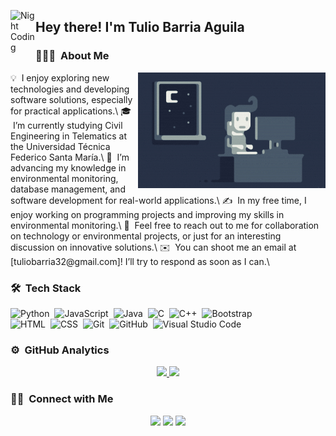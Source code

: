 <img alt="Night Coding" src="./assets/Hand%20Wave.gif" width='40' align="left"/><h2>Hey there! I'm Tulio Barria Aguila</h2>

<!-- ## 👋 &nbsp;Hey there! I'm Tulio Barria Aguila -->

### 👨🏻‍💻 &nbsp;About Me
<img alt="Night Coding" src="https://raw.githubusercontent.com/AVS1508/AVS1508/master/assets/Night-Coding.gif" align="right"/>
💡 &nbsp;I enjoy exploring new technologies and developing software solutions, especially for practical applications.\
🎓 &nbsp;I’m currently studying Civil Engineering in Telematics at the Universidad Técnica Federico Santa María.\
🌱 &nbsp;I’m advancing my knowledge in environmental monitoring, database management, and software development for real-world applications.\
✍️ &nbsp;In my free time, I enjoy working on programming projects and improving my skills in environmental monitoring.\
💬 &nbsp;Feel free to reach out to me for collaboration on technology or environmental projects, or just for an interesting discussion on innovative solutions.\
✉️ &nbsp;You can shoot me an email at [tuliobarria32@gmail.com]! I’ll try to respond as soon as I can.\

### 🛠 &nbsp;Tech Stack

![Python](https://img.shields.io/badge/-Python-05122A?style=flat&logo=python)&nbsp;
![JavaScript](https://img.shields.io/badge/-JavaScript-05122A?style=flat&logo=javascript)&nbsp;
![Java](https://img.shields.io/badge/-Java-05122A?style=flat&logo=Java&logoColor=FFA518)&nbsp;
![C](https://img.shields.io/badge/-C-05122A?style=flat&logo=C&logoColor=A8B9CC)&nbsp;
![C++](https://img.shields.io/badge/-C++-05122A?style=flat&logo=C%2B%2B&logoColor=00599C)&nbsp;
![Bootstrap](https://img.shields.io/badge/-Bootstrap-05122A?style=flat&logo=bootstrap&logoColor=563D7C)\
![HTML](https://img.shields.io/badge/-HTML-05122A?style=flat&logo=HTML5)&nbsp;
![CSS](https://img.shields.io/badge/-CSS-05122A?style=flat&logo=CSS3&logoColor=1572B6)&nbsp;
![Git](https://img.shields.io/badge/-Git-05122A?style=flat&logo=git)&nbsp;
![GitHub](https://img.shields.io/badge/-GitHub-05122A?style=flat&logo=github)&nbsp;
![Visual Studio Code](https://img.shields.io/badge/-Visual%20Studio%20Code-05122A?style=flat&logo=visual-studio-code&logoColor=007ACC)&nbsp;

### ⚙️ &nbsp;GitHub Analytics

<p align="center">
<a href="https://github.com/Zerstorer037">
  <img height="180em" src="https://github-readme-stats-eight-theta.vercel.app/api?username=Zerstorer037&show_icons=true&theme=algolia&include_all_commits=true&count_private=true"/>
  <img height="180em" src="https://github-readme-stats-eight-theta.vercel.app/api/top-langs/?username=Zerstorer037&layout=compact&langs_count=8&theme=algolia"/>
</a>
</p>

### 🤝🏻 &nbsp;Connect with Me

<p align="center">
<a href="https://linkedin.com/in/Zerstorer037"><img src="https://img.shields.io/badge/LinkedIn-%230077B5.svg?style=for-the-badge&logo=linkedin&logoColor=white"/></a>
<a href="mailto:tuliobarria32@gmail.com"><img src="https://img.shields.io/badge/Gmail-D14836?style=for-the-badge&logo=gmail&logoColor=white"/></a>
<a href="https://instagram.com/tulio.e.b.a"><img src="https://img.shields.io/badge/Instagram-%23E4405F.svg?style=for-the-badge&logo=Instagram&logoColor=white"/></a>
</p>
